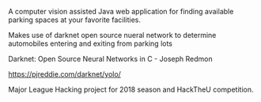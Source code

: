A computer vision assisted Java web application for finding available parking spaces at your favorite facilities. 

Makes use of darknet open source nueral network to determine automobiles entering and exiting from parking lots

Darknet: Open Source Neural Networks in C - Joseph Redmon

https://pjreddie.com/darknet/yolo/ 


Major League Hacking project for 2018 season and HackTheU competition.
